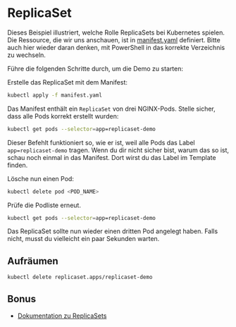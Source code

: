 # ReplicaSet

Dieses Beispiel illustriert, welche Rolle ReplicaSets bei Kubernetes spielen. Die Ressource, die wir uns anschauen, ist in [manifest.yaml](manifest.yaml) definiert.
Bitte auch hier wieder daran denken, mit PowerShell in das korrekte Verzeichnis zu wechseln.

Führe die folgenden Schritte durch, um die Demo zu starten:

Erstelle das ReplicaSet mit dem Manifest:

```sh
kubectl apply -f manifest.yaml
```

Das Manifest enthält ein `ReplicaSet` von drei NGINX-Pods. 
Stelle sicher, dass alle Pods korrekt erstellt wurden:

```sh
kubectl get pods --selector=app=replicaset-demo
```

Dieser Befehlt funktioniert so, wie er ist, weil alle Pods das Label `app=replicaset-demo` tragen. Wenn du dir nicht sicher bist, warum das so ist, schau noch einmal in das Manifest. Dort wirst du das Label im Template finden.

Lösche nun einen Pod:

```sh
kubectl delete pod <POD_NAME>
```

Prüfe die Podliste erneut.

```sh
kubectl get pods --selector=app=replicaset-demo 
```

Das ReplicaSet sollte nun wieder einen dritten Pod angelegt haben. Falls nicht, musst du vielleicht ein paar Sekunden warten.

## Aufräumen
```shell
kubectl delete replicaset.apps/replicaset-demo
```

## Bonus

- [Dokumentation zu ReplicaSets](https://kubernetes.io/docs/concepts/workloads/controllers/replicaset/)
